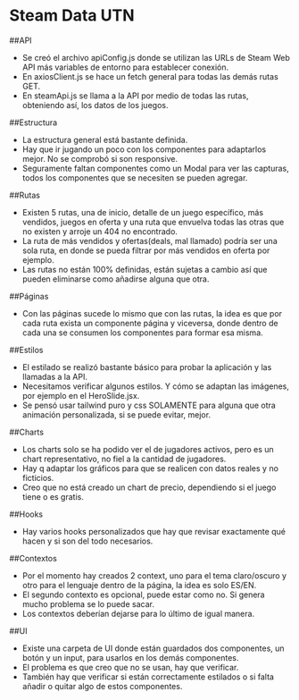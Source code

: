 # Steam Data UTN

##API
- Se creó el archivo apiConfig.js donde se utilizan las URLs de Steam Web API más variables de entorno para establecer conexión.
- En axiosClient.js se hace un fetch general para todas las demás rutas GET.
- En steamApi.js se llama a la API por medio de todas las rutas, obteniendo así, los datos de los juegos.

##Estructura
- La estructura general está bastante definida.
- Hay que ir jugando un poco con los componentes para adaptarlos mejor. No se comprobó si son responsive.
- Seguramente faltan componentes como un Modal para ver las capturas, todos los componentes que se necesiten se pueden agregar.

##Rutas
- Existen 5 rutas, una de inicio, detalle de un juego específico, más vendidos, juegos en oferta y una ruta que envuelva todas las otras que no existen y arroje un 404 no encontrado.
- La ruta de más vendidos y ofertas(deals, mal llamado) podría ser una sola ruta, en donde se pueda filtrar por más vendidos en oferta por ejemplo.
- Las rutas no están 100% definidas, están sujetas a cambio así que pueden eliminarse como añadirse alguna que otra.

##Páginas
- Con las páginas sucede lo mismo que con las rutas, la idea es que por cada ruta exista un componente página y viceversa, donde dentro de cada una se consumen los componentes para formar esa misma.

##Estilos
- El estilado se realizó bastante básico para probar la aplicación y las llamadas a la API.
- Necesitamos verificar algunos estilos. Y cómo se adaptan las imágenes, por ejemplo en el HeroSlide.jsx.
- Se pensó usar tailwind puro y css SOLAMENTE para alguna que otra animación personalizada, si se puede evitar, mejor.

##Charts
- Los charts solo se ha podido ver el de jugadores activos, pero es un chart representativo, no fiel a la cantidad de jugadores.
- Hay q adaptar los gráficos para que se realicen con datos reales y no ficticios.
- Creo que no está creado un chart de precio, dependiendo si el juego tiene o es gratis.

##Hooks
- Hay varios hooks personalizados que hay que revisar exactamente qué hacen y si son del todo necesarios.

##Contextos
- Por el momento hay creados 2 context, uno para el tema claro/oscuro y otro para el lenguaje dentro de la página, la idea es solo ES/EN.
- El segundo contexto es opcional, puede estar como no. Si genera mucho problema se lo puede sacar.
- Los contextos deberían dejarse para lo último de igual manera.

##UI
- Existe una carpeta de UI donde están guardados dos componentes, un botón y un input, para usarlos en los demás componentes.
- El problema es que creo que no se usan, hay que verificar.
- También hay que verificar si están correctamente estilados o si falta añadir o quitar algo de estos componentes.
